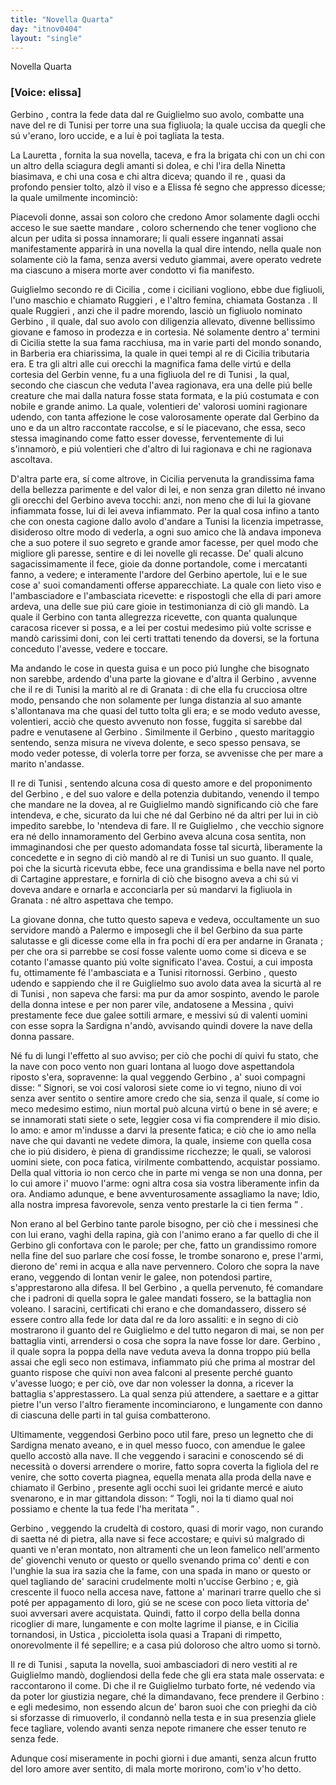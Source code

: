 ```yaml
---
title: "Novella Quarta"
day: "itnov0404"
layout: "single"
---
```

<html>
 <head>
 </head>
 <body>
  <div id="nov0404" type="novella" who="elissa">
   <head>
    Novella Quarta
   </head>
   <p>
    <h3>
     [Voice: elissa]
    </h3>
   </p>
   <argument>
    <p>
     <milestone id="p04040001"/>
     <name persref="gerbino" type="person">
      Gerbino
     </name>
     , contra la fede data dal
     <name persref="reguglielmo" type="person">
      re Guiglielmo
     </name>
     suo avolo, combatte una nave del
     <name persref="retunisi-0404" type="person">
      re di Tunisi
     </name>
     per torre una sua figliuola; la quale uccisa da quegli che s&uacute; v'erano, loro uccide, e a lui &egrave; poi tagliata la testa.
    </p>
   </argument>
   <div3 type="commentary" who="author">
    <p>
     <milestone id="p04040002"/>
     La
     <name persref="lauretta" type="person">
      Lauretta
     </name>
     , fornita la sua novella, taceva, e fra la brigata chi con un chi con un altro della sciagura degli amanti si dolea, e chi l'ira della
     <name persref="ninettacivada" type="person">
      Ninetta
     </name>
     biasimava, e chi una cosa e chi altra diceva; quando
     <name persref="filostrato" type="person">
      il re
     </name>
     , quasi da profondo pensier tolto, alz&ograve; il viso e a
     <name persref="elissa" type="person">
      Elissa
     </name>
     f&eacute; segno che appresso dicesse; la quale umilmente incominci&ograve;:
    </p>
   </div3>
   <div3 type="commentary" who="elissa">
    <p>
     <milestone id="p04040003"/>
     Piacevoli donne, assai son coloro che credono Amor solamente dagli occhi acceso le sue saette mandare , coloro schernendo che tener vogliono che alcun per udita si possa innamorare; li quali essere ingannati assai manifestamente apparir&agrave; in una novella la qual dire intendo, nella quale non solamente ci&ograve; la fama, senza aversi veduto giammai, avere operato vedrete ma ciascuno a misera morte aver condotto vi fia manifesto.
    </p>
   </div3>
   <p>
    <milestone id="p04040004"/>
    <name persref="reguglielmo" type="person">
     Guiglielmo
    </name>
    secondo re di
    <name placeref="sicilia" type="place">
     Cicilia
    </name>
    , come i ciciliani vogliono, ebbe due figliuoli, l'uno maschio e chiamato
    <name persref="ruggieri-0404" type="person">
     Ruggieri
    </name>
    , e l'altro femina, chiamata
    <name persref="gostanza-0404" type="person">
     Gostanza
    </name>
    . Il quale
    <name persref="ruggieri-0404" type="person">
     Ruggieri
    </name>
    , anzi che il padre morendo, lasci&ograve; un figliuolo nominato
    <name persref="gerbino" type="person">
     Gerbino
    </name>
    , il quale, dal suo avolo con diligenzia allevato, divenne bellissimo giovane e famoso in prodezza e in cortesia.
    <milestone id="p04040005"/>
    N&eacute; solamente dentro a' termini di
    <name placeref="sicilia" type="place">
     Cicilia
    </name>
    stette la sua fama racchiusa, ma in varie parti del mondo sonando, in
    <name placeref="barberia" type="place">
     Barberia
    </name>
    era chiarissima, la quale in quei tempi al
    <name persref="reguglielmo" type="person">
     re di Cicilia
    </name>
    tributaria era. E tra gli altri alle cui orecchi la magnifica fama delle virt&uacute; e della cortesia del
    <name persref="gerbino" type="person">
     Gerbin
    </name>
    venne, fu a una
    <name persref="principessatunisi-0404" type="person">
     figliuola
    </name>
    del
    <name persref="retunisi-0404" type="person">
     re di Tunisi
    </name>
    , la qual, secondo che ciascun che veduta l'avea ragionava, era una delle pi&uacute; belle creature che mai dalla natura fosse stata formata, e la pi&uacute; costumata e con nobile e grande animo.
    <milestone id="p04040006"/>
    La quale, volentieri de' valorosi uomini ragionare udendo, con tanta affezione le cose valorosamente operate dal
    <name persref="gerbino" type="person">
     Gerbino
    </name>
    da uno e da un altro raccontate raccolse, e s&iacute; le piacevano, che essa, seco stessa imaginando come fatto esser dovesse, ferventemente di lui s'innamor&ograve;, e pi&uacute; volentieri che d'altro di lui ragionava e chi ne ragionava ascoltava.
   </p>
   <p>
    <milestone id="p04040007"/>
    D'altra parte era, s&iacute; come altrove, in
    <name placeref="sicilia" type="place">
     Cicilia
    </name>
    pervenuta la grandissima fama della bellezza parimente e del valor di lei, e non senza gran diletto n&eacute; invano gli orecchi del
    <name persref="gerbino" type="person">
     Gerbino
    </name>
    aveva tocchi: anzi, non meno che di lui la giovane infiammata fosse, lui di lei aveva infiammato.
    <milestone id="p04040008"/>
    Per la qual cosa infino a tanto che con onesta cagione dallo avolo d'andare a
    <name placeref="tunisi" type="place">
     Tunisi
    </name>
    la licenzia impetrasse, disideroso oltre modo di vederla, a ogni suo amico che l&agrave; andava imponeva che a suo potere il suo segreto e grande amor facesse, per quel modo che migliore gli paresse, sentire e di lei novelle gli recasse. De' quali alcuno sagacissimamente il fece, gioie da donne portandole, come i mercatanti fanno, a vedere; e interamente l'ardore del
    <name persref="gerbino" type="person">
     Gerbino
    </name>
    apertole, lui e le sue cose a' suoi comandamenti offerse apparecchiate.
    <milestone id="p04040009"/>
    La quale con lieto viso e l'ambasciadore e l'ambasciata ricevette: e rispostogli che ella di pari amore ardeva, una delle sue pi&uacute; care gioie in testimonianza di ci&ograve; gli mand&ograve;. La quale il
    <name persref="gerbino" type="person">
     Gerbino
    </name>
    con tanta allegrezza ricevette, con quanta qualunque caracosa ricever si possa, e a lei per costui medesimo pi&uacute; volte scrisse e mand&ograve; carissimi doni, con lei certi trattati tenendo da doversi, se la fortuna conceduto l'avesse, vedere e toccare.
   </p>
   <p>
    <milestone id="p04040010"/>
    Ma andando le cose in questa guisa e un poco pi&uacute; lunghe che bisognato non sarebbe, ardendo d'una parte la giovane e d'altra il
    <name persref="gerbino" type="person">
     Gerbino
    </name>
    , avvenne che il
    <name persref="retunisi-0404" type="person">
     re di Tunisi
    </name>
    la marit&ograve; al
    <name persref="regranada-0404" type="person">
     re di Granata
    </name>
    : di che ella fu crucciosa oltre modo, pensando che non solamente per lunga distanzia al suo amante s'allontanava ma che quasi del tutto tolta gli era; e se modo veduto avesse, volentieri, acci&ograve; che questo avvenuto non fosse, fuggita si sarebbe dal padre e venutasene al
    <name persref="gerbino" type="person">
     Gerbino
    </name>
    .
    <milestone id="p04040011"/>
    Similmente il
    <name persref="gerbino" type="person">
     Gerbino
    </name>
    , questo maritaggio sentendo, senza misura ne viveva dolente, e seco spesso pensava, se modo veder potesse, di volerla torre per forza, se avvenisse che per mare a marito n'andasse.
   </p>
   <p>
    <milestone id="p04040012"/>
    Il
    <name persref="retunisi-0404" type="person">
     re di Tunisi
    </name>
    , sentendo alcuna cosa di questo amore e del proponimento del
    <name persref="gerbino" type="person">
     Gerbino
    </name>
    , e del suo valore e della potenzia dubitando, venendo il tempo che mandare ne la dovea, al re
    <name persref="reguglielmo" type="person">
     Guiglielmo
    </name>
    mand&ograve; significando ci&ograve; che fare intendeva, e che, sicurato da lui che n&eacute; dal
    <name persref="gerbino" type="person">
     Gerbino
    </name>
    n&eacute; da altri per lui in ci&ograve; impedito sarebbe, lo 'ntendeva di fare.
    <milestone id="p04040013"/>
    Il re
    <name persref="reguglielmo" type="person">
     Guiglielmo
    </name>
    , che vecchio signore era n&eacute; dello innamoramento del
    <name persref="gerbino" type="person">
     Gerbino
    </name>
    aveva alcuna cosa sentita, non immaginandosi che per questo adomandata fosse tal sicurt&agrave;, liberamente la concedette e in segno di ci&ograve; mand&ograve; al
    <name persref="retunisi-0404" type="person">
     re di Tunisi
    </name>
    un suo guanto. Il quale, poi che la sicurt&agrave; ricevuta ebbe, fece una grandissima e bella nave nel porto di
    <name placeref="cartagine" type="place">
     Cartagine
    </name>
    apprestare, e fornirla di ci&ograve; che bisogno aveva a chi s&uacute; vi doveva andare e ornarla e acconciarla per s&uacute; mandarvi la figliuola in
    <name placeref="granada" type="place">
     Granata
    </name>
    : n&eacute; altro aspettava che tempo.
   </p>
   <p>
    <milestone id="p04040014"/>
    La giovane donna, che tutto questo sapeva e vedeva, occultamente un suo servidore mand&ograve; a
    <name placeref="palermo" type="place">
     Palermo
    </name>
    e imposegli che il bel
    <name persref="gerbino" type="person">
     Gerbino
    </name>
    da sua parte salutasse e gli dicesse come ella in fra pochi d&iacute; era per andarne in
    <name placeref="granada" type="place">
     Granata
    </name>
    ; per che ora si parrebbe se cos&iacute; fosse valente uomo come si diceva e se cotanto l'amasse quanto pi&uacute; volte significato l'avea.
    <milestone id="p04040015"/>
    Costui, a cui imposta fu, ottimamente f&eacute; l'ambasciata e a
    <name placeref="tunisi" type="place">
     Tunisi
    </name>
    ritornossi.
    <name persref="gerbino" type="person">
     Gerbino
    </name>
    , questo udendo e sappiendo che il re
    <name persref="reguglielmo" type="person">
     Guiglielmo
    </name>
    suo avolo data avea la sicurt&agrave; al
    <name persref="retunisi-0404" type="person">
     re di Tunisi
    </name>
    , non sapeva che farsi: ma pur da amor sospinto, avendo le parole della donna intese e per non parer vile, andatosene a
    <name placeref="messina" type="place">
     Messina
    </name>
    , quivi prestamente fece due galee sottili armare, e messivi s&uacute; di valenti uomini con esse sopra la
    <name placeref="sardegna" type="place">
     Sardigna
    </name>
    n'and&ograve;, avvisando quindi dovere la nave della donna passare.
   </p>
   <p>
    <milestone id="p04040016"/>
    N&eacute; fu di lungi l'effetto al suo avviso; per ci&ograve; che pochi d&iacute; quivi fu stato, che la nave con poco vento non guari lontana al luogo dove aspettandola riposto s'era, sopravenne: la qual veggendo
    <name persref="gerbino" type="person">
     Gerbino
    </name>
    , a' suoi compagni disse:
    <q direct="unspecified" who="gerbino">
     Signori, se voi cos&iacute; valorosi siete come io vi tegno, niuno di voi senza aver sentito o sentire amore credo che sia, senza il quale, s&iacute; come io meco medesimo estimo, niun mortal pu&ograve; alcuna virt&uacute; o bene in s&eacute; avere; e se innamorati stati siete o sete, leggier cosa vi fia comprendere il mio disio.
     <milestone id="p04040017"/>
     Io amo: e amor m'indusse a darvi la presente fatica; e ci&ograve; che io amo nella nave che qui davanti ne vedete dimora, la quale, insieme con quella cosa che io pi&uacute; disidero, &egrave; piena di grandissime ricchezze; le quali, se valorosi uomini siete, con poca fatica, virilmente combattendo, acquistar possiamo. Della qual vittoria io non cerco che in parte mi venga se non una donna, per lo cui amore i' muovo l'arme: ogni altra cosa sia vostra liberamente infin da ora. Andiamo adunque, e bene avventurosamente assagliamo la nave; Idio, alla nostra impresa favorevole, senza vento prestarle la ci tien ferma
    </q>
    .
   </p>
   <p>
    <milestone id="p04040018"/>
    Non erano al bel
    <name persref="gerbino" type="person">
     Gerbino
    </name>
    tante parole bisogno, per ci&ograve; che i messinesi che con lui erano, vaghi della rapina, gi&agrave; con l'animo erano a far quello di che il
    <name persref="gerbino" type="person">
     Gerbino
    </name>
    gli confortava con le parole; per che, fatto un grandissimo romore nella fine del suo parlare che cos&iacute; fosse, le trombe sonarono e, prese l'armi, dierono de' remi in acqua e alla nave pervennero.
    <milestone id="p04040019"/>
    Coloro che sopra la nave erano, veggendo di lontan venir le galee, non potendosi partire, s'apprestarono alla difesa. Il bel
    <name persref="gerbino" type="person">
     Gerbino
    </name>
    , a quella pervenuto, f&eacute; comandare che i padroni di quella sopra le galee mandati fossero, se la battaglia non voleano.
    <milestone id="p04040020"/>
    I saracini, certificati chi erano e che domandassero, dissero s&eacute; essere contro alla fede lor data dal re da loro assaliti: e in segno di ci&ograve; mostrarono il guanto del re
    <name persref="reguglielmo" type="person">
     Guiglielmo
    </name>
    e del tutto negaron di mai, se non per battaglia vinti, arrendersi o cosa che sopra la nave fosse lor dare.
    <milestone id="p04040021"/>
    <name persref="gerbino" type="person">
     Gerbino
    </name>
    , il quale sopra la poppa della nave veduta aveva la donna troppo pi&uacute; bella assai che egli seco non estimava, infiammato pi&uacute; che prima al mostrar del guanto rispose che quivi non avea falconi al presente perch&eacute; guanto v'avesse luogo; e per ci&ograve;, ove dar non volesser la donna, a ricever la battaglia s'apprestassero.
    <milestone id="p04040022"/>
    La qual senza pi&uacute; attendere, a saettare e a gittar pietre l'un verso l'altro fieramente incominciarono, e lungamente con danno di ciascuna delle parti in tal guisa combatterono.
   </p>
   <p>
    <milestone id="p04040023"/>
    Ultimamente, veggendosi
    <name persref="gerbino" type="person">
     Gerbino
    </name>
    poco util fare, preso un legnetto che di
    <name placeref="sardegna" type="place">
     Sardigna
    </name>
    menato aveano, e in quel messo fuoco, con amendue le galee quello accost&ograve; alla nave. Il che veggendo i saracini e conoscendo s&eacute; di necessit&agrave; o doversi arrendere o morire, fatto sopra coverta la figliola del re venire, che sotto coverta piagnea, equella menata alla proda della nave e chiamato il
    <name persref="gerbino" type="person">
     Gerbino
    </name>
    , presente agli occhi suoi lei gridante merc&eacute; e aiuto svenarono, e in mar gittandola disson:
    <q direct="unspecified" who="saraceni-0404">
     Togli, noi la ti diamo qual noi possiamo e chente la tua fede l'ha meritata
    </q>
    .
   </p>
   <p>
    <milestone id="p04040024"/>
    <name persref="gerbino" type="person">
     Gerbino
    </name>
    , veggendo la crudelt&agrave; di costoro, quasi di morir vago, non curando di saetta n&eacute; di pietra, alla nave si fece accostare; e quivi s&uacute; malgrado di quanti ve n'eran montato, non altramenti che un leon famelico nell'armento de' giovenchi venuto or questo or quello svenando prima co' denti e con l'unghie la sua ira sazia che la fame, con una spada in mano or questo or quel tagliando de' saracini crudelmente molti n'uccise
    <name persref="gerbino" type="person">
     Gerbino
    </name>
    ; e, gi&agrave; crescente il fuoco nella accesa nave, fattone a' marinari trarre quello che si pot&eacute; per appagamento di loro, gi&uacute; se ne scese con poco lieta vittoria de' suoi avversari avere acquistata.
    <milestone id="p04040025"/>
    Quindi, fatto il corpo della bella donna ricoglier di mare, lungamente e con molte lagrime il pianse, e in
    <name placeref="sicilia" type="place">
     Cicilia
    </name>
    tornandosi, in
    <name placeref="ustica" type="place">
     Ustica
    </name>
    , piccioletta isola quasi a
    <name placeref="trapani" type="place">
     Trapani
    </name>
    di rimpetto, onorevolmente il f&eacute; sepellire; e a casa pi&uacute; doloroso che altro uomo si torn&ograve;.
   </p>
   <p>
    <milestone id="p04040026"/>
    Il
    <name persref="retunisi-0404" type="person">
     re di Tunisi
    </name>
    , saputa la novella, suoi ambasciadori di nero vestiti al re
    <name persref="reguglielmo" type="person">
     Guiglielmo
    </name>
    mand&ograve;, dogliendosi della fede che gli era stata male osservata: e raccontarono il come. Di che il re
    <name persref="reguglielmo" type="person">
     Guiglielmo
    </name>
    turbato forte, n&eacute; vedendo via da poter lor giustizia negare, ch&eacute; la dimandavano, fece prendere il
    <name persref="gerbino" type="person">
     Gerbino
    </name>
    : e egli medesimo, non essendo alcun de' baron suoi che con prieghi da ci&ograve; si sforzasse di rimuoverlo, il condann&ograve; nella testa e in sua presenzia gliele fece tagliare, volendo avanti senza nepote rimanere che esser tenuto re senza fede.
   </p>
   <p>
    <milestone id="p04040027"/>
    Adunque cos&iacute; miseramente in pochi giorni i due amanti, senza alcun frutto del loro amore aver sentito, di mala morte morirono, com'io v'ho detto.
   </p>
  </div>
 </body>
</html>